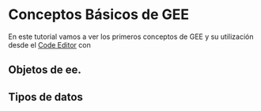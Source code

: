 # Conceptos Básicos de GEE

En este tutorial vamos a ver los primeros conceptos de GEE y su utilización desde el <a href="https://code.earthengine.google.com/" target="_blank">Code Editor</a> con 

## Objetos de ee.



## Tipos de datos
